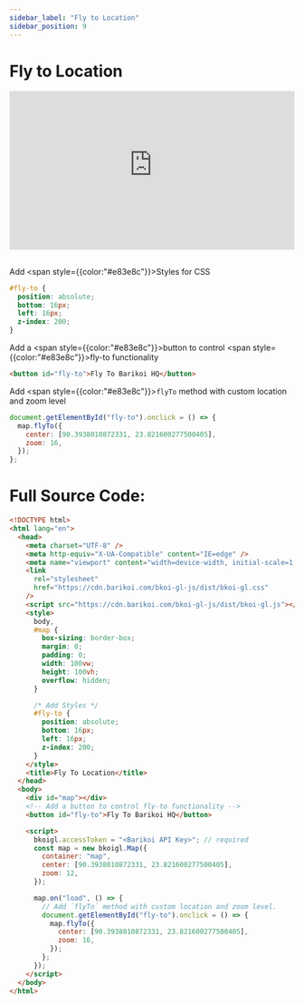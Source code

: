 ```yaml
---
sidebar_label: "Fly to Location"
sidebar_position: 9
---
```


# Fly to Location

<iframe src="https://bkoi-gl-example-fly-to-location.surge.sh/" width="100%" height="280px" frameborder="0" style={{border:"1px solid black"}} allowfullscreen></iframe>

##

Add <span style={{color:"#e83e8c"}}>Styles</span> for CSS

```css
#fly-to {
  position: absolute;
  bottom: 16px;
  left: 16px;
  z-index: 200;
}
```

Add a <span style={{color:"#e83e8c"}}>button</span> to control <span style={{color:"#e83e8c"}}>fly-to</span> functionality

```html
<button id="fly-to">Fly To Barikoi HQ</button>
```

Add <span style={{color:"#e83e8c"}}>`flyTo`</span> method with custom location and zoom level

```js
document.getElementById("fly-to").onclick = () => {
  map.flyTo({
    center: [90.3938010872331, 23.821600277500405],
    zoom: 16,
  });
};
```

# Full Source Code:

```html
<!DOCTYPE html>
<html lang="en">
  <head>
    <meta charset="UTF-8" />
    <meta http-equiv="X-UA-Compatible" content="IE=edge" />
    <meta name="viewport" content="width=device-width, initial-scale=1.0" />
    <link
      rel="stylesheet"
      href="https://cdn.barikoi.com/bkoi-gl-js/dist/bkoi-gl.css"
    />
    <script src="https://cdn.barikoi.com/bkoi-gl-js/dist/bkoi-gl.js"></script>
    <style>
      body,
      #map {
        box-sizing: border-box;
        margin: 0;
        padding: 0;
        width: 100vw;
        height: 100vh;
        overflow: hidden;
      }

      /* Add Styles */
      #fly-to {
        position: absolute;
        bottom: 16px;
        left: 16px;
        z-index: 200;
      }
    </style>
    <title>Fly To Location</title>
  </head>
  <body>
    <div id="map"></div>
    <!-- Add a button to control fly-to functionality -->
    <button id="fly-to">Fly To Barikoi HQ</button>

    <script>
      bkoigl.accessToken = "<Barikoi API Key>"; // required
      const map = new bkoigl.Map({
        container: "map",
        center: [90.3938010872331, 23.821600277500405],
        zoom: 12,
      });

      map.on("load", () => {
        // Add `flyTo` method with custom location and zoom level.
        document.getElementById("fly-to").onclick = () => {
          map.flyTo({
            center: [90.3938010872331, 23.821600277500405],
            zoom: 16,
          });
        };
      });
    </script>
  </body>
</html>
```
